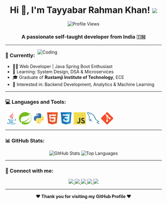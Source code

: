 <h1 align="center">
  Hi 👋, I'm Tayyabar Rahman Khan!
  <img src="https://media.giphy.com/media/hvRJCLFzcasrR4ia7z/giphy.gif" width="40px"/>
</h1>

<p align="center">
  <img src="https://komarev.com/ghpvc/?username=tayyabar-rahman-khan&label=Profile%20views&color=0e75b6&style=flat" alt="Profile Views" />
</p>

<h3 align="center">A passionate self-taught developer from India 🇮🇳</h3>

---

<img align="right" alt="Coding" width="400" src="https://media.giphy.com/media/qgQUggAC3Pfv687qPC/giphy.gif" />

### 🔭 Currently:
- 🧑‍💻 Web Developer | Java Spring Boot Enthusiast  
- 📘 Learning: System Design, DSA & Microservices  
- 🎓  Graduate of **Rustamji Institute of Technology**, ECE 
- 🤖 Interested in: Backend Development, Analytics & Machine Learning

---

### 💻 Languages and Tools:

<p align="left">
  <img src="https://raw.githubusercontent.com/devicons/devicon/master/icons/java/java-original.svg" alt="Java" width="40" height="40"/>
  <img src="https://raw.githubusercontent.com/devicons/devicon/master/icons/spring/spring-original.svg" alt="Spring Boot" width="40" height="40"/>
  <img src="https://raw.githubusercontent.com/devicons/devicon/master/icons/python/python-original.svg" alt="Python" width="40" height="40"/>
  <img src="https://raw.githubusercontent.com/devicons/devicon/master/icons/html5/html5-original.svg" alt="HTML5" width="40" height="40"/>
  <img src="https://raw.githubusercontent.com/devicons/devicon/master/icons/css3/css3-original.svg" alt="CSS3" width="40" height="40"/>
  <img src="https://raw.githubusercontent.com/devicons/devicon/master/icons/javascript/javascript-original.svg" alt="JavaScript" width="40" height="40"/>
  <img src="https://raw.githubusercontent.com/devicons/devicon/master/icons/mysql/mysql-original.svg" alt="MySQL" width="40" height="40"/>
  <img src="https://raw.githubusercontent.com/devicons/devicon/master/icons/git/git-original.svg" alt="Git" width="40" height="40"/>
</p>

---

### 📊 GitHub Stats:

<p align="center">
  <img src="https://github-readme-stats.vercel.app/api?username=Tayybar-Rahman-Khan&show_icons=true&theme=tokyonight" alt="GitHub Stats" />
  <img src="https://github-readme-stats.vercel.app/api/top-langs/?username=Tayybar-Rahman-Khan&layout=compact&theme=tokyonight" alt="Top Languages" />
</p>

---

### 🔗 Connect with me:
<p align="center">
  <a href="https://linkedin.com/in/tayyabar-rahman-khan-3294591b0" target="_blank">
    <img src="https://img.shields.io/badge/LinkedIn-blue?logo=linkedin&style=for-the-badge" />
  </a>
  <a href="https://twitter.com/tayyabar_r_khan" target="_blank">
    <img src="https://img.shields.io/badge/Twitter-1DA1F2?logo=twitter&logoColor=white&style=for-the-badge" />
  </a>
  <a href="https://www.leetcode.com/its_tayyab_ali03" target="_blank">
    <img src="https://img.shields.io/badge/LeetCode-FFA116?logo=leetcode&logoColor=white&style=for-the-badge" />
  </a>
  <a href="https://www.hackerrank.com/tayyabarrahmank" target="_blank">
    <img src="https://img.shields.io/badge/HackerRank-2EC866?logo=hackerrank&logoColor=white&style=for-the-badge" />
  </a>
  <a href="https://instagram.com/its_tayyab_aly" target="_blank">
    <img src="https://img.shields.io/badge/Instagram-E4405F?logo=instagram&logoColor=white&style=for-the-badge" />
  </a>
</p>

---

<p align="center"><b>❤️ Thank you for visiting my GitHub Profile ❤️</b></p>
